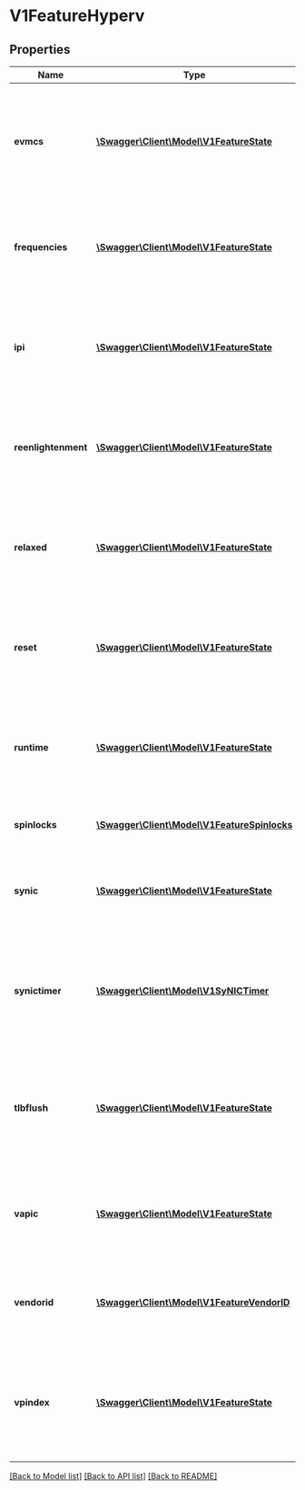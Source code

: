 # V1FeatureHyperv

## Properties
Name | Type | Description | Notes
------------ | ------------- | ------------- | -------------
**evmcs** | [**\Swagger\Client\Model\V1FeatureState**](V1FeatureState.md) | EVMCS Speeds up L2 vmexits, but disables other virtualization features. Requires vapic. Defaults to the machine type setting. | [optional] 
**frequencies** | [**\Swagger\Client\Model\V1FeatureState**](V1FeatureState.md) | Frequencies improves the TSC clock source handling for Hyper-V on KVM. Defaults to the machine type setting. | [optional] 
**ipi** | [**\Swagger\Client\Model\V1FeatureState**](V1FeatureState.md) | IPI improves performances in overcommited environments. Requires vpindex. Defaults to the machine type setting. | [optional] 
**reenlightenment** | [**\Swagger\Client\Model\V1FeatureState**](V1FeatureState.md) | Reenlightenment enables the notifications on TSC frequency changes. Defaults to the machine type setting. | [optional] 
**relaxed** | [**\Swagger\Client\Model\V1FeatureState**](V1FeatureState.md) | Relaxed instructs the guest OS to disable watchdog timeouts. Defaults to the machine type setting. | [optional] 
**reset** | [**\Swagger\Client\Model\V1FeatureState**](V1FeatureState.md) | Reset enables Hyperv reboot/reset for the vmi. Requires synic. Defaults to the machine type setting. | [optional] 
**runtime** | [**\Swagger\Client\Model\V1FeatureState**](V1FeatureState.md) | Runtime improves the time accounting to improve scheduling in the guest. Defaults to the machine type setting. | [optional] 
**spinlocks** | [**\Swagger\Client\Model\V1FeatureSpinlocks**](V1FeatureSpinlocks.md) | Spinlocks allows to configure the spinlock retry attempts. | [optional] 
**synic** | [**\Swagger\Client\Model\V1FeatureState**](V1FeatureState.md) | SyNIC enables the Synthetic Interrupt Controller. Defaults to the machine type setting. | [optional] 
**synictimer** | [**\Swagger\Client\Model\V1SyNICTimer**](V1SyNICTimer.md) | SyNICTimer enables Synthetic Interrupt Controller Timers, reducing CPU load. Defaults to the machine type setting. | [optional] 
**tlbflush** | [**\Swagger\Client\Model\V1FeatureState**](V1FeatureState.md) | TLBFlush improves performances in overcommited environments. Requires vpindex. Defaults to the machine type setting. | [optional] 
**vapic** | [**\Swagger\Client\Model\V1FeatureState**](V1FeatureState.md) | VAPIC improves the paravirtualized handling of interrupts. Defaults to the machine type setting. | [optional] 
**vendorid** | [**\Swagger\Client\Model\V1FeatureVendorID**](V1FeatureVendorID.md) | VendorID allows setting the hypervisor vendor id. Defaults to the machine type setting. | [optional] 
**vpindex** | [**\Swagger\Client\Model\V1FeatureState**](V1FeatureState.md) | VPIndex enables the Virtual Processor Index to help windows identifying virtual processors. Defaults to the machine type setting. | [optional] 

[[Back to Model list]](../README.md#documentation-for-models) [[Back to API list]](../README.md#documentation-for-api-endpoints) [[Back to README]](../README.md)



